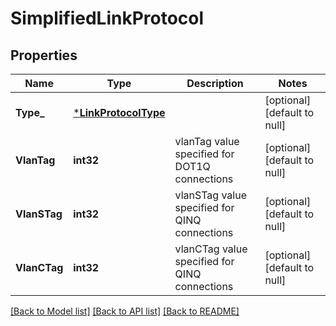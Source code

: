 # SimplifiedLinkProtocol

## Properties
Name | Type | Description | Notes
------------ | ------------- | ------------- | -------------
**Type_** | [***LinkProtocolType**](LinkProtocolType.md) |  | [optional] [default to null]
**VlanTag** | **int32** | vlanTag value specified for DOT1Q connections | [optional] [default to null]
**VlanSTag** | **int32** | vlanSTag value specified for QINQ connections | [optional] [default to null]
**VlanCTag** | **int32** | vlanCTag value specified for QINQ connections | [optional] [default to null]

[[Back to Model list]](../README.md#documentation-for-models) [[Back to API list]](../README.md#documentation-for-api-endpoints) [[Back to README]](../README.md)

